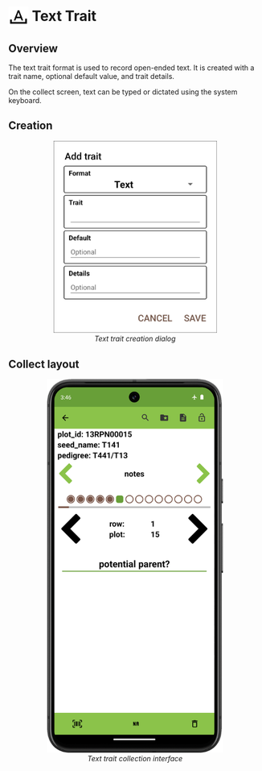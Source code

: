 <img ref="text" style="vertical-align: middle;" src="_static/icons/formats/format-letter-matches.png" width="40px"> Text Trait
==================================================================================

Overview
--------

The text trait format is used to record open-ended text. It is created
with a trait name, optional default value, and trait details.

On the collect screen, text can be typed or dictated using the system
keyboard.

Creation
--------

<figure align="center" class="image">
  <img src="_static/images/traits/formats/create_text.png" width="325px"> 
  <figcaption><i>Text trait creation dialog</i></figcaption> 
</figure>

Collect layout
--------------

<figure align="center" class="image">
  <img src="_static/images/traits/formats/collect_text_framed.png" width="350px"> 
  <figcaption><i>Text trait collection interface</i></figcaption> 
</figure>

